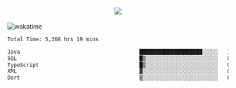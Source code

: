 <h1 align="center">
  <img src="https://readme-typing-svg.herokuapp.com/?font=Righteous&size=35&center=true&vCenter=true&width=500&height=70&duration=4000&lines=Hi!+%F0%9F%91%8B+I%27m+Ali%20Osman!;" />
</h1>


![wakatime](https://wakatime.com/share/@aliosmanoktar/3a8ffe71-6da4-4964-913b-2f09afbe53bf.svg?cache=none)
<!--START_SECTION:waka-->

```txt
Total Time: 5,368 hrs 19 mins

Java                                      ████████████████████░░░░░   79.97 %
SQL                                       █▒░░░░░░░░░░░░░░░░░░░░░░░   05.39 %
TypeScript                                █▒░░░░░░░░░░░░░░░░░░░░░░░   05.05 %
XML                                       ▓░░░░░░░░░░░░░░░░░░░░░░░░   02.18 %
Dart                                      ▒░░░░░░░░░░░░░░░░░░░░░░░░   01.29 %
```

<!--END_SECTION:waka-->


